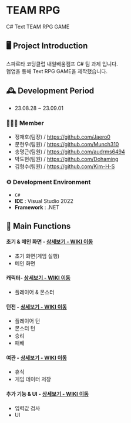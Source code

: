 # TEAM RPG 
C# Text TEAM RPG GAME


## 🖥️ Project Introduction
스파르타 코딩클럽 내일배움캠프 C# 팀 과제 입니다.<br>
협업을 통해 Text RPG GAME을 제작했습니다.
<br>

## 🕰️ Development Period
* 23.08.28 ~ 23.09.01

### 🧑‍🤝‍🧑 Member
 - 정재호(팀장) / https://github.com/Jaero0
 - 문현우(팀원) / https://github.com/Munch310
 - 송명근(팀원) / https://github.com/audrms6494
 - 박도현(팀원) / https://github.com/Dohaming
 - 김형수(팀원) / https://github.com/Kim-H-S

### ⚙️ Development Environment
- `C#`
- **IDE** : Visual Studio 2022
- **Framework** : .NET

## 📌 Main Functions
#### 초기 & 메인 화면 - <a href="https://github.com/Munch310/SpartaDungeon/wiki/1.-%EC%A3%BC%EC%9A%94-%EA%B8%B0%EB%8A%A5-%EC%86%8C%EA%B0%9C-(%EC%B4%88%EA%B8%B0-&-%EB%A9%94%EC%9D%B8-%ED%99%94%EB%A9%B4)" >상세보기 - WIKI 이동</a>
- 초기 화면(게임 실행)
- 메인 화면

#### 캐릭터- <a href="https://github.com/Munch310/SpartaDungeon/wiki/3.-%EC%A3%BC%EC%9A%94-%EA%B8%B0%EB%8A%A5-%EC%86%8C%EA%B0%9C-(%ED%94%8C%EB%A0%88%EC%9D%B4%EC%96%B4-%EC%A0%95%EB%B3%B4)" >상세보기 - WIKI 이동</a>
- 플레이어 & 몬스터

#### 던전 - <a href="https://github.com/Munch310/SpartaDungeon/wiki/6.-%EC%A3%BC%EC%9A%94-%EA%B8%B0%EB%8A%A5-%EC%86%8C%EA%B0%9C-(%EB%8D%98%EC%A0%84)" >상세보기 - WIKI 이동</a>
- 플레이어 턴
- 몬스터 턴
- 승리
- 패배
  
#### 여관 - <a href="https://github.com/Munch310/SpartaDungeon/wiki/7.-%EC%A3%BC%EC%9A%94-%EA%B8%B0%EB%8A%A5-%EC%86%8C%EA%B0%9C-(%ED%9C%B4%EC%8B%9D)" >상세보기 - WIKI 이동</a> 
- 휴식
- 게임 데이터 저장

#### 추가 기능 & UI - <a href="https://github.com/Munch310/SpartaDungeon/wiki/8.-%EC%B6%94%EA%B0%80-%EA%B8%B0%EB%8A%A5" >상세보기 - WIKI 이동</a> 
- 입력값 검사
- UI
